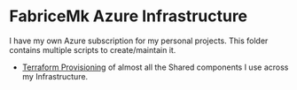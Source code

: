 # FabriceMk Azure Infrastructure

I have my own Azure subscription for my personal projects. This folder contains multiple scripts to create/maintain it.

- [Terraform Provisioning](Terraform/README.md) of almost all the Shared components I use across my Infrastructure.
